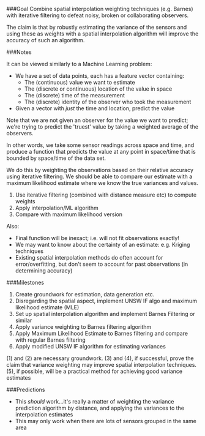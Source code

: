 ###Goal
Combine spatial interpolation weighting techniques (e.g. Barnes) with iterative filtering to defeat noisy, broken or collaborating observers.

The claim is that by robustly estimating the variance of the sensors and using these as weights with a spatial interpolation algorithm will improve the accuracy of such an algorithm.

###Notes

It can be viewed similarly to a Machine Learning problem:
- We have a set of data points, each has a feature vector containing:
    - The (continuous) value we want to estimate
    - The (discrete or continuous) location of the value in space
    - The (discrete) time of the measurement
    - The (discrete) identity of the observer who took the measurement
- Given a vector with *just* the time and location, predict the value

Note that we are not given an observer for the value we want to predict; we're trying to predict the 'truest' value by taking a weighted average of the observers.

In other words, we take some sensor readings across space and time, and produce a function that predicts the value at any point in space/time that is bounded by space/time of the data set.

We do this by weighting the observations based on their relative accuracy using iterative filtering.
We should be able to compare our estimate with a maximum likelihood estimate where we know the true variances and values.

1. Use iterative filtering (combined with distance measure etc) to compute weights
2. Apply interpolation/ML algorithm
3. Compare with maximum likelihood version

Also:
- Final function will be inexact; i.e. will not fit observations exactly!
- We may want to know about the certainty of an estimate: e.g. Kriging techniques
- Existing spatial interpolation methods do often account for error/overfitting, but don't seem to account for past observations (in determining accuracy)

###Milestones

1. Create groundwork for estimation, data generation etc.
2. Disregarding the spatial aspect, implement UNSW IF algo and maximum likelihood estimate (MLE)
3. Set up spatial interpolation algorithm and implement Barnes Filtering or similar
4. Apply variance weighting to Barnes filtering algorithm
5. Apply Maximum Likelihood Estimate to Barnes filtering and compare with regular Barnes filtering
6. Apply modified UNSW IF algorithm for estimating variances

(1) and (2) are necessary groundwork.
(3) and (4), if successful, prove the claim that variance weighting may improve spatial interpolation techniques.
(5), if possible, will be a practical method for achieving good variance estimates

###Predictions
- This _should_ work...it's really a matter of weighting the variance prediction algorithm by distance, and applying the variances to the interpolation estimates
- This may only work when there are lots of sensors grouped in the same area

